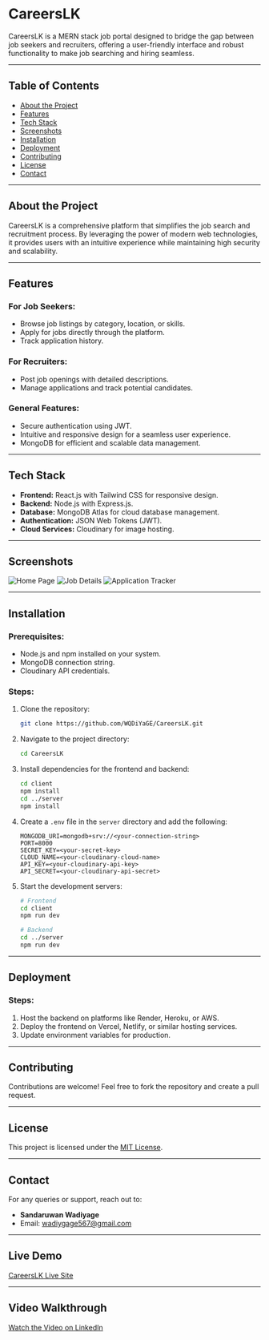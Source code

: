 # CareersLK

CareersLK is a MERN stack job portal designed to bridge the gap between job seekers and recruiters, offering a user-friendly interface and robust functionality to make job searching and hiring seamless.

---

## Table of Contents
- [About the Project](#about-the-project)
- [Features](#features)
- [Tech Stack](#tech-stack)
- [Screenshots](#screenshots)
- [Installation](#installation)
- [Deployment](#deployment)
- [Contributing](#contributing)
- [License](#license)
- [Contact](#contact)

---

## About the Project
CareersLK is a comprehensive platform that simplifies the job search and recruitment process. By leveraging the power of modern web technologies, it provides users with an intuitive experience while maintaining high security and scalability.

---

## Features

### For Job Seekers:
- Browse job listings by category, location, or skills.
- Apply for jobs directly through the platform.
- Track application history.

### For Recruiters:
- Post job openings with detailed descriptions.
- Manage applications and track potential candidates.

### General Features:
- Secure authentication using JWT.
- Intuitive and responsive design for a seamless user experience.
- MongoDB for efficient and scalable data management.

---

## Tech Stack

- **Frontend:** React.js with Tailwind CSS for responsive design.
- **Backend:** Node.js with Express.js.
- **Database:** MongoDB Atlas for cloud database management.
- **Authentication:** JSON Web Tokens (JWT).
- **Cloud Services:** Cloudinary for image hosting.

---

## Screenshots

![Home Page](screenshots/home.png)
![Job Details](screenshots/job-details.png)
![Application Tracker](screenshots/tracker.png)

---

## Installation

### Prerequisites:
- Node.js and npm installed on your system.
- MongoDB connection string.
- Cloudinary API credentials.

### Steps:

1. Clone the repository:
   ```bash
   git clone https://github.com/WQDiYaGE/CareersLK.git
   ```

2. Navigate to the project directory:
   ```bash
   cd CareersLK
   ```

3. Install dependencies for the frontend and backend:
   ```bash
   cd client
   npm install
   cd ../server
   npm install
   ```

4. Create a `.env` file in the `server` directory and add the following:
   ```env
   MONGODB_URI=mongodb+srv://<your-connection-string>
   PORT=8000
   SECRET_KEY=<your-secret-key>
   CLOUD_NAME=<your-cloudinary-cloud-name>
   API_KEY=<your-cloudinary-api-key>
   API_SECRET=<your-cloudinary-api-secret>
   ```

5. Start the development servers:
   ```bash
   # Frontend
   cd client
   npm run dev

   # Backend
   cd ../server
   npm run dev
   ```

---

## Deployment

### Steps:
1. Host the backend on platforms like Render, Heroku, or AWS.
2. Deploy the frontend on Vercel, Netlify, or similar hosting services.
3. Update environment variables for production.

---

## Contributing

Contributions are welcome! Feel free to fork the repository and create a pull request.

---

## License

This project is licensed under the [MIT License](LICENSE).

---

## Contact

For any queries or support, reach out to:
- **Sandaruwan Wadiyage**
- Email: [wadiygage567@gmail.com](mailto:wadiygage567@gmail.com)

---

## Live Demo

[CareersLK Live Site](https://careerslk.onrender.com)

---

## Video Walkthrough

[Watch the Video on LinkedIn](https://linkedin.com/path-to-video)
